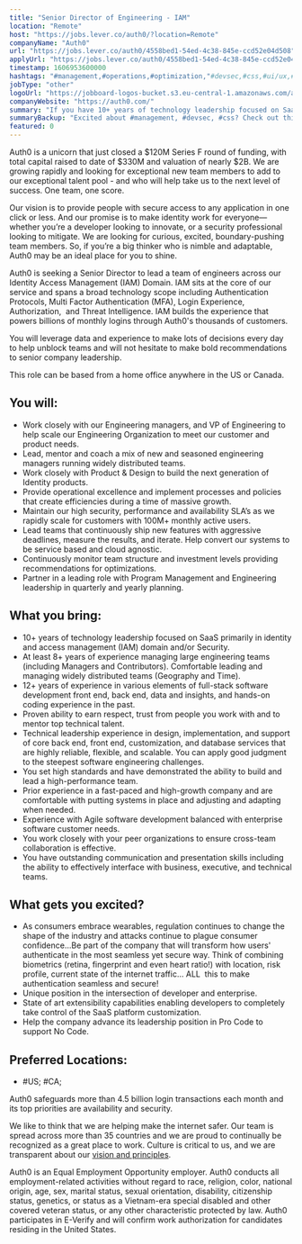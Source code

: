 ```yaml
---
title: "Senior Director of Engineering - IAM"
location: "Remote"
host: "https://jobs.lever.co/auth0/?location=Remote"
companyName: "Auth0"
url: "https://jobs.lever.co/auth0/4558bed1-54ed-4c38-845e-ccd52e04d508"
applyUrl: "https://jobs.lever.co/auth0/4558bed1-54ed-4c38-845e-ccd52e04d508/apply"
timestamp: 1606953600000
hashtags: "#management,#operations,#optimization,"#devsec,#css,#ui/ux,#scrum,#office,#monitoring
jobType: "other"
logoUrl: "https://jobboard-logos-bucket.s3.eu-central-1.amazonaws.com/auth0"
companyWebsite: "https://auth0.com/"
summary: "If you have 10+ years of technology leadership focused on SaaS primarily in identity and access management, Auth0 is looking for someone with your skillset."
summaryBackup: "Excited about #management, #devsec, #css? Check out this job post!"
featured: 0
---
```


Auth0 is a unicorn that just closed a $120M Series F round of funding, with total capital raised to date of $330M and valuation of nearly $2B. We are growing rapidly and looking for exceptional new team members to add to our exceptional talent pool - and who will help take us to the next level of success. One team, one score. 

Our vision is to provide people with secure access to any application in one click or less. And our promise is to make identity work for everyone—whether you’re a developer looking to innovate, or a security professional looking to mitigate. We are looking for curious, excited, boundary-pushing team members. So, if you’re a big thinker who is nimble and adaptable, Auth0 may be an ideal place for you to shine.

Auth0 is seeking a Senior Director to lead a team of engineers across our Identity Access Management (IAM) Domain. IAM sits at the core of our service and spans a broad technology scope including Authentication Protocols, Multi Factor Authentication (MFA), Login Experience, Authorization,  and Threat Intelligence. IAM builds the experience that powers billions of monthly logins through Auth0's thousands of customers.

You will leverage data and experience to make lots of decisions every day to help unblock teams and will not hesitate to make bold recommendations to senior company leadership. 

This role can be based from a home office anywhere in the US or Canada.

## You will:

*   Work closely with our Engineering managers, and VP of Engineering to help scale our Engineering Organization to meet our customer and product needs.
*   Lead, mentor and coach a mix of new and seasoned engineering managers running widely distributed teams.
*   Work closely with Product & Design to build the next generation of Identity products.
*   Provide operational excellence and implement processes and policies that create efficiencies during a time of massive growth.
*   Maintain our high security, performance and availability SLA’s as we rapidly scale for customers with 100M+ monthly active users.
*   Lead teams that continuously ship new features with aggressive deadlines, measure the results, and iterate. Help convert our systems to be service based and cloud agnostic.
*   Continuously monitor team structure and investment levels providing recommendations for optimizations.
*   Partner in a leading role with Program Management and Engineering leadership in quarterly and yearly planning.

## What you bring:

*   10+ years of technology leadership focused on SaaS primarily in identity and access management (IAM) domain and/or Security.
*   At least 8+ years of experience managing large engineering teams (including Managers and Contributors). Comfortable leading and managing widely distributed teams (Geography and Time).
*   12+ years of experience in various elements of full-stack software development front end, back end, data and insights, and hands-on coding experience in the past.
*   Proven ability to earn respect, trust from people you work with and to mentor top technical talent.
*   Technical leadership experience in design, implementation, and support of core back end, front end, customization, and database services that are highly reliable, flexible, and scalable. You can apply good judgment to the steepest software engineering challenges.
*   You set high standards and have demonstrated the ability to build and lead a high-performance team.
*   Prior experience in a fast-paced and high-growth company and are comfortable with putting systems in place and adjusting and adapting when needed.
*   Experience with Agile software development balanced with enterprise software customer needs.
*   You work closely with your peer organizations to ensure cross-team collaboration is effective.
*   You have outstanding communication and presentation skills including the ability to effectively interface with business, executive, and technical teams.

## What gets you excited?

*   As consumers embrace wearables, regulation continues to change the shape of the industry and attacks continue to plague consumer confidence…Be part of the company that will transform how users' authenticate in the most seamless yet secure way. Think of combining biometrics (retina, fingerprint and even heart ratio!) with location, risk profile, current state of the internet traffic… ALL  this to make authentication seamless and secure!
*   Unique position in the intersection of developer and enterprise.
*   State of art extensibility capabilities enabling developers to completely take control of the SaaS platform customization.
*   Help the company advance its leadership position in Pro Code to support No Code.

## Preferred Locations:

*   #US; #CA;

Auth0 safeguards more than 4.5 billion login transactions each month and its top priorities are availability and security.

We like to think that we are helping make the internet safer. Our team is spread across more than 35 countries and we are proud to continually be recognized as a great place to work. Culture is critical to us, and we are transparent about our [vision and principles](https://auth0.com/blog/the-developer-first-identity-platform-auth0-story-and-future). 

Auth0 is an Equal Employment Opportunity employer. Auth0 conducts all employment-related activities without regard to race, religion, color, national origin, age, sex, marital status, sexual orientation, disability, citizenship status, genetics, or status as a Vietnam-era special disabled and other covered veteran status, or any other characteristic protected by law. Auth0 participates in E-Verify and will confirm work authorization for candidates residing in the United States.
